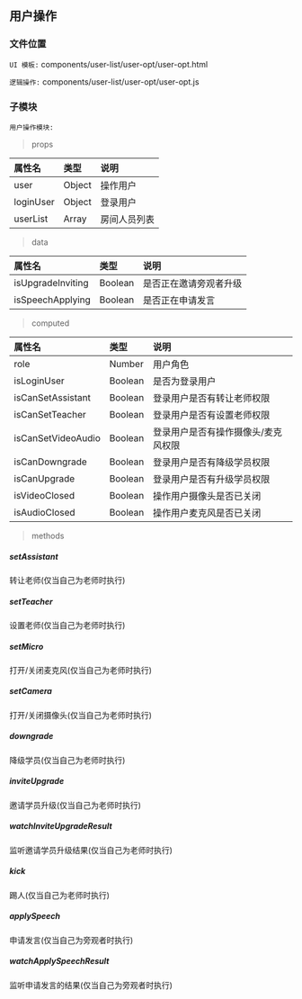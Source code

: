 ## 用户操作

### 文件位置

`UI 模板:` components/user-list/user-opt/user-opt.html

`逻辑操作:` components/user-list/user-opt/user-opt.js

### 子模块

`用户操作模块:` 

> props

|  属性名      | 类型     | 说明     |
| :---------- | :------- | :------- |
| user |  Object | 操作用户 |
| loginUser | Object |  登录用户 |
| userList |  Array | 房间人员列表 |

> data

|  属性名      | 类型     | 说明     |
| :---------- | :------- | :------- |
| isUpgradeInviting | Boolean |  是否正在邀请旁观者升级 |
| isSpeechApplying |  Boolean | 是否正在申请发言 |

> computed

|  属性名      | 类型     | 说明     |
| :---------- | :------- | :------- |
| role | Number | 用户角色 |
| isLoginUser | Boolean | 是否为登录用户 |
| isCanSetAssistant | Boolean | 登录用户是否有转让老师权限 |
| isCanSetTeacher | Boolean | 登录用户是否有设置老师权限 |
| isCanSetVideoAudio | Boolean | 登录用户是否有操作摄像头/麦克风权限 |
| isCanDowngrade | Boolean | 登录用户是否有降级学员权限 |
| isCanUpgrade | Boolean | 登录用户是否有升级学员权限 |
| isVideoClosed | Boolean | 操作用户摄像头是否已关闭 |
| isAudioClosed | Boolean | 操作用户麦克风是否已关闭 |

> methods

##### setAssistant

转让老师(仅当自己为老师时执行)

##### setTeacher

设置老师(仅当自己为老师时执行)

##### setMicro

打开/关闭麦克风(仅当自己为老师时执行)

##### setCamera

打开/关闭摄像头(仅当自己为老师时执行)

##### downgrade

降级学员(仅当自己为老师时执行)

##### inviteUpgrade

邀请学员升级(仅当自己为老师时执行)

##### watchInviteUpgradeResult

监听邀请学员升级结果(仅当自己为老师时执行)

##### kick

踢人(仅当自己为老师时执行)

##### applySpeech

申请发言(仅当自己为旁观者时执行)

##### watchApplySpeechResult

监听申请发言的结果(仅当自己为旁观者时执行)
